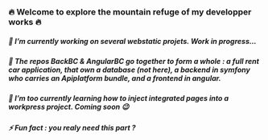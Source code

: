 ### 🔥 Welcome to explore the mountain refuge of my developper works 🔥

<!--
**Pierre-FrancoisHB/Pierre-FrancoisHB** is a ✨ _special_ ✨ repository because its `README.md` (this file) appears on your GitHub profile.
-->

##### 🔭 I’m currently working on several webstatic projets. Work in progress...
##### 🚗 The repos BackBC & AngularBC go together to form a whole : a full rent car application, that own a database (not here), a backend in symfony who carries an Apiplatform bundle, and a frontend in angular.
##### 🌱 I’m too currently learning how to inject integrated pages into a workpress project. Coming soon 😉
##### ⚡ Fun fact : you realy need this part ?


